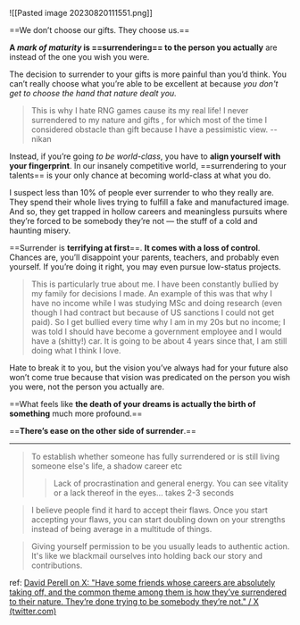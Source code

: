 ![[Pasted image 20230820111551.png]]

==We don’t choose our gifts. They choose us.==

**A _mark of maturity_ is ==surrendering== to the person you actually** are instead of the one you wish you were.

The decision to surrender to your gifts is more painful than you’d think. You can’t really choose what you’re able to be excellent at because *you don't get to choose the hand that nature dealt you.*

> This is why I hate RNG games cause its my real life! I never surrendered to my nature and gifts , for which most of the time I considered obstacle than gift because I have a pessimistic view.
> -- nikan

Instead, if you’re going *to be world-class*, you have to **align yourself with your fingerprint**. In our insanely competitive world, ==surrendering to your talents== is your only chance at becoming world-class at what you do.

I suspect less than 10% of people ever surrender to who they really are. They spend their whole lives trying to fulfill a fake and manufactured image. And so, they get trapped in hollow careers and meaningless pursuits where they’re forced to be somebody they’re not — the stuff of a cold and haunting misery.

==Surrender is **terrifying at first**==. **It comes with a loss of control**. Chances are, you’ll disappoint your parents, teachers, and probably even yourself. If you’re doing it right, you may even pursue low-status projects.

> This is particularly true about me. I have been constantly bullied by my family for decisions I made. An example of this was that why I have no income while I was studying MSc and doing research (even though I had contract but because of US sanctions I could not get paid). So I get bullied every time why I am in my 20s but no income; I was told I should have become a government employee and I would have a (shitty!) car.
> It is going to be about 4 years since that, I am still doing what I think I love.

Hate to break it to you, but the vision you’ve always had for your future also won’t come true because that vision was predicated on the person you wish you were, not the person you actually are.

==What feels like **the death of your dreams is actually the birth of something** much more profound.==

==**There’s ease on the other side of surrender**.==

---
> To establish whether someone has fully surrendered or is still living someone else's life, a shadow career etc
> > Lack of procrastination and general energy. You can see vitality or a lack thereof in the eyes… takes 2-3 seconds

>I believe people find it hard to accept their flaws. Once you start accepting your flaws, you can start doubling down on your strengths instead of being average in a multitude of things.

>Giving yourself permission to be you usually leads to authentic action. It's like we blackmail ourselves into holding back our story and contributions.
>



ref: [David Perell on X: "Have some friends whose careers are absolutely taking off, and the common theme among them is how they’ve surrendered to their nature. They’re done trying to be somebody they’re not." / X (twitter.com)](https://twitter.com/david_perell/status/1689048682706997248)